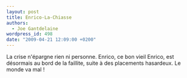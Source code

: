 ```yaml
---
layout: post
title: Enrico-La-Chiasse
authors:
  - Joe Gantdelaine
wordpress_id: 498
date: "2009-04-21 12:09:00 +0200"
---
```


La crise n'épargne rien ni personne. Enrico, ce bon vieil Enrico, est désormais
au bord de la faillite, suite à des placements hasardeux. Le monde va mal !
